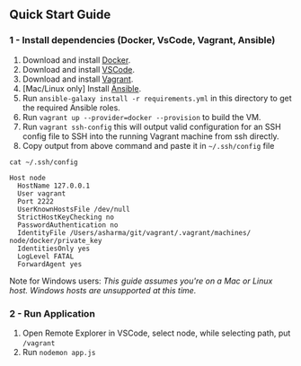## Quick Start Guide

### 1 - Install dependencies (Docker, VsCode, Vagrant, Ansible)

  1. Download and install [Docker](https://docs.docker.com/get-docker/).
  2. Download and install [VSCode](https://code.visualstudio.com/download).
  3. Download and install [Vagrant](http://www.vagrantup.com/downloads.html).
  4. [Mac/Linux only] Install [Ansible](https://docs.ansible.com/ansible/latest/installation_guide/intro_installation.html).
  5. Run `ansible-galaxy install -r requirements.yml` in this directory to get the required Ansible roles.
  6. Run `vagrant up --provider=docker --provision` to build the VM.
  7. Run `vagrant ssh-config` this will output valid configuration for an SSH config file to SSH into the running Vagrant machine from ssh directly.
  8. Copy output from above command and paste it in `~/.ssh/config` file
  ```
  cat ~/.ssh/config

  Host node
    HostName 127.0.0.1
    User vagrant
    Port 2222
    UserKnownHostsFile /dev/null
    StrictHostKeyChecking no
    PasswordAuthentication no
    IdentityFile /Users/asharma/git/vagrant/.vagrant/machines/ node/docker/private_key
    IdentitiesOnly yes
    LogLevel FATAL
    ForwardAgent yes
  ```


Note for Windows users: *This guide assumes you're on a Mac or Linux host. Windows hosts are unsupported at this time.*

### 2 - Run Application
  1. Open Remote Explorer in VSCode, select node, while selecting path, put `/vagrant`
  2. Run `nodemon app.js`

